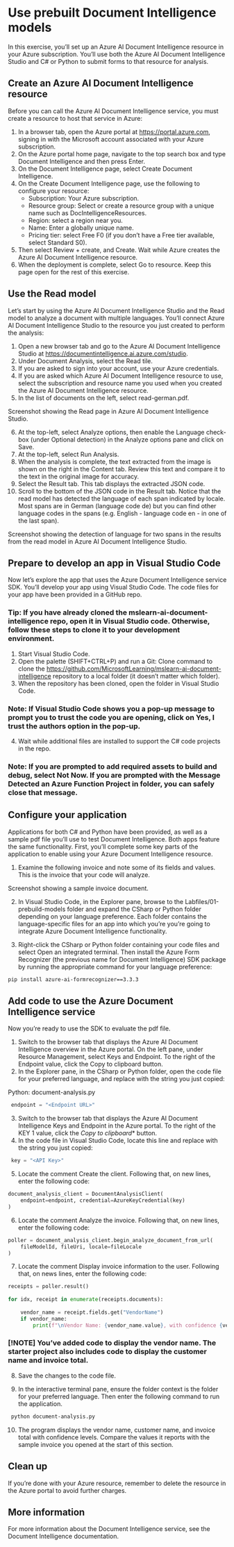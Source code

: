 # Use prebuilt Document Intelligence models
In this exercise, you’ll set up an Azure AI Document Intelligence resource in your Azure subscription. You’ll use both the Azure AI Document Intelligence Studio and C# or Python to submit forms to that resource for analysis.

## Create an Azure AI Document Intelligence resource
Before you can call the Azure AI Document Intelligence service, you must create a resource to host that service in Azure:

1. In a browser tab, open the Azure portal at https://portal.azure.com, signing in with the Microsoft account associated with your Azure subscription.
2. On the Azure portal home page, navigate to the top search box and type Document Intelligence and then press Enter.
3. On the Document Intelligence page, select Create Document Intelligence.
4. On the Create Document Intelligence page, use the following to configure your resource:
   - Subscription: Your Azure subscription.
   - Resource group: Select or create a resource group with a unique name such as DocIntelligenceResources.
   - Region: select a region near you.
   - Name: Enter a globally unique name.
   - Pricing tier: select Free F0 (if you don’t have a Free tier available, select Standard S0).
5. Then select Review + create, and Create. Wait while Azure creates the Azure AI Document Intelligence resource.
6. When the deployment is complete, select Go to resource. Keep this page open for the rest of this exercise.

## Use the Read model
Let’s start by using the Azure AI Document Intelligence Studio and the Read model to analyze a document with multiple languages. You’ll connect Azure AI Document Intelligence Studio to the resource you just created to perform the analysis:

1. Open a new browser tab and go to the Azure AI Document Intelligence Studio at https://documentintelligence.ai.azure.com/studio.
2. Under Document Analysis, select the Read tile.
3. If you are asked to sign into your account, use your Azure credentials.
4. If you are asked which Azure AI Document Intelligence resource to use, select the subscription and resource name you used when you created the Azure AI Document Intelligence resource.
5. In the list of documents on the left, select read-german.pdf.

Screenshot showing the Read page in Azure AI Document Intelligence Studio.

6. At the top-left, select Analyze options, then enable the Language check-box (under Optional detection) in the Analyze options pane and click on Save.
7. At the top-left, select Run Analysis.
8. When the analysis is complete, the text extracted from the image is shown on the right in the Content tab. Review this text and compare it to the text in the original image for accuracy.
9. Select the Result tab. This tab displays the extracted JSON code.
10. Scroll to the bottom of the JSON code in the Result tab. Notice that the read model has detected the language of each span indicated by locale. Most spans are in German (language code de) but you can find other language codes in the spans (e.g. English - language code en - in one of the last span).

Screenshot showing the detection of language for two spans in the results from the read model in Azure AI Document Intelligence Studio.

## Prepare to develop an app in Visual Studio Code
Now let’s explore the app that uses the Azure Document Intelligence service SDK. You’ll develop your app using Visual Studio Code. The code files for your app have been provided in a GitHub repo.

### Tip: If you have already cloned the mslearn-ai-document-intelligence repo, open it in Visual Studio code. Otherwise, follow these steps to clone it to your development environment.

1. Start Visual Studio Code.
2. Open the palette (SHIFT+CTRL+P) and run a Git: Clone command to clone the https://github.com/MicrosoftLearning/mslearn-ai-document-intelligence repository to a local folder (it doesn’t matter which folder).
3. When the repository has been cloned, open the folder in Visual Studio Code.

### Note: If Visual Studio Code shows you a pop-up message to prompt you to trust the code you are opening, click on Yes, I trust the authors option in the pop-up.

4. Wait while additional files are installed to support the C# code projects in the repo.

### Note: If you are prompted to add required assets to build and debug, select Not Now. If you are prompted with the Message Detected an Azure Function Project in folder, you can safely close that message.

## Configure your application

Applications for both C# and Python have been provided, as well as a sample pdf file you’ll use to test Document Intelligence. Both apps feature the same functionality. First, you’ll complete some key parts of the application to enable using your Azure Document Intelligence resource.

1. Examine the following invoice and note some of its fields and values. This is the invoice that your code will analyze.

Screenshot showing a sample invoice document.

2. In Visual Studio Code, in the Explorer pane, browse to the Labfiles/01-prebuild-models folder and expand the CSharp or Python folder depending on your language preference. Each folder contains the language-specific files for an app into which you’re you’re going to integrate Azure Document Intelligence functionality.

3. Right-click the CSharp or Python folder containing your code files and select Open an integrated terminal. Then install the Azure Form Recognizer (the previous name for Document Intelligence) SDK package by running the appropriate command for your language preference:

```bash
pip install azure-ai-formrecognizer==3.3.3
```

## Add code to use the Azure Document Intelligence service

Now you’re ready to use the SDK to evaluate the pdf file.

1. Switch to the browser tab that displays the Azure AI Document Intelligence overview in the Azure portal. On the left pane, under Resource Management, select Keys and Endpoint. To the right of the Endpoint value, click the Copy to clipboard button.
2. In the Explorer pane, in the CSharp or Python folder, open the code file for your preferred language, and replace <Endpoint URL> with the string you just copied:

Python: document-analysis.py

```python
 endpoint = "<Endpoint URL>"
```

3. Switch to the browser tab that displays the Azure AI Document Intelligence Keys and Endpoint in the Azure portal. To the right of the KEY 1 value, click the *Copy to clipboard** button.
4. In the code file in Visual Studio Code, locate this line and replace <API Key> with the string you just copied:
```python
 key = "<API Key>"
```
5. Locate the comment Create the client. Following that, on new lines, enter the following code:

```python
document_analysis_client = DocumentAnalysisClient(
    endpoint=endpoint, credential=AzureKeyCredential(key)
)
```
6. Locate the comment Analyze the invoice. Following that, on new lines, enter the following code:

```python
poller = document_analysis_client.begin_analyze_document_from_url(
    fileModelId, fileUri, locale=fileLocale
)
```
7. Locate the comment Display invoice information to the user. Following that, on news lines, enter the following code:

```python
receipts = poller.result()
    
for idx, receipt in enumerate(receipts.documents):
    
    vendor_name = receipt.fields.get("VendorName")
    if vendor_name:
        print(f"\nVendor Name: {vendor_name.value}, with confidence {vendor_name.confidence}.")
```

### [!NOTE] You’ve added code to display the vendor name. The starter project also includes code to display the customer name and invoice total.

8. Save the changes to the code file.

9. In the interactive terminal pane, ensure the folder context is the folder for your preferred language. Then enter the following command to run the application.
```bash
 python document-analysis.py
```

10. The program displays the vendor name, customer name, and invoice total with confidence levels. Compare the values it reports with the sample invoice you opened at the start of this section.

## Clean up
If you’re done with your Azure resource, remember to delete the resource in the Azure portal to avoid further charges.

## More information
For more information about the Document Intelligence service, see the Document Intelligence documentation.